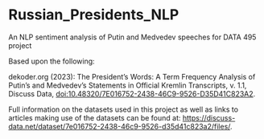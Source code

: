 # Russian_Presidents_NLP
 An NLP sentiment analysis of Putin and Medvedev speeches for DATA 495 project

 Based upon the following:

dekoder.org (2023): The President’s Words: A Term Frequency Analysis of Putin’s and Medvedev’s Statements in Official Kremlin Transcripts, v. 1.1, Discuss Data, <doi:10.48320/7E016752-2438-46C9-9526-D35D41C823A2>.

Full information on the datasets used in this project as well as links to articles making use of the datasets can be found at:  https://discuss-data.net/dataset/7e016752-2438-46c9-9526-d35d41c823a2/files/.


